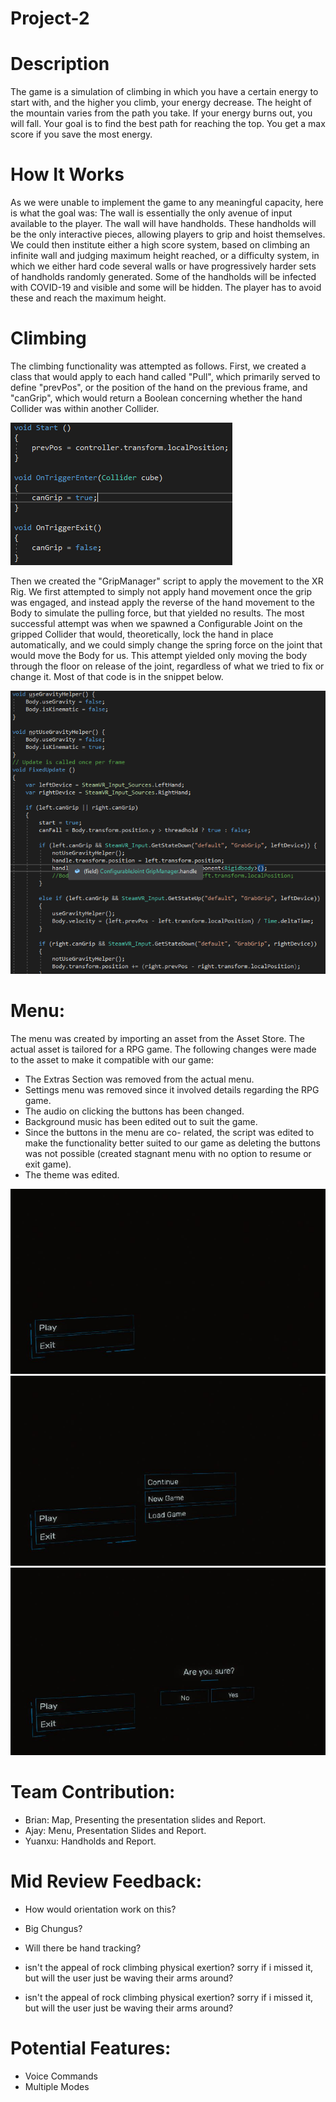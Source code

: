 # Project-2

# Description
The game is a simulation of climbing in which you have a certain energy to start with, and the higher you climb, your energy decrease. The height of the mountain varies from the path you take. If your energy burns out, you will fall. Your goal is to find the best path for reaching the top. You get a max score if you save the most energy.

# How It Works
As we were unable to implement the game to any meaningful capacity, here is what the goal was: The wall is essentially the only avenue of input available to the player. The wall will have handholds. These handholds will be the only interactive pieces, allowing players to grip and hoist themselves. We could then institute either a high score system, based on climbing an infinite wall and judging maximum height reached, or a difficulty system, in which we either hard code several walls or have progressively harder sets of handholds randomly generated. Some of the handholds will be infected with COVID-19 and visible and some will be hidden. The player has to avoid these and reach the maximum height.

# Climbing

The climbing functionality was attempted as follows. First, we created a class that would apply to each hand called "Pull", which primarily served to define "prevPos", or the position of the hand on the previous frame, and "canGrip", which would return a Boolean concerning whether the hand Collider was within another Collider.

![Image](https://github.com/CodesbyA/Project-2/blob/main/image.png)

Then we created the "GripManager" script to apply the movement to the XR Rig. We first attempted to simply not apply hand movement once the grip was engaged, and instead apply the reverse of the hand movement to the Body to simulate the pulling force, but that yielded no results. The most successful attempt was when we spawned a Configurable Joint on the gripped Collider that would, theoretically, lock the hand in place automatically, and we could simply change the spring force on the joint that would move the Body for us. This attempt yielded only moving the body through the floor on release of the joint, regardless of what we tried to fix or change it. Most of that code is in the snippet below.

![Image](https://github.com/CodesbyA/Project-2/blob/main/image1.png)

# Menu:

The menu was created by importing an asset from the Asset Store. The actual asset is tailored for a RPG game. The following changes were made to the asset to make it compatible with our game: 

- The Extras Section was removed from the actual menu. 
- Settings menu was removed since it involved details regarding the RPG game. 
- The audio on clicking the buttons has been changed. 
- Background music has been edited out to suit the game. 
- Since the buttons in the menu are co- related, the script was edited to make the functionality better suited to our game as deleting the buttons was not possible (created stagnant menu with no option to resume or exit game).
- The theme was edited.

![Image](https://github.com/CodesbyA/Project-2/blob/main/Meu%201.JPG)
![Image](https://github.com/CodesbyA/Project-2/blob/main/Menu%202.JPG)
![Image](https://github.com/CodesbyA/Project-2/blob/main/Menu%203.JPG)


# Team Contribution:

- Brian: Map, Presenting the presentation slides and Report.  
- Ajay: Menu, Presentation Slides and Report. 
- Yuanxu: Handholds and Report. 

# Mid Review Feedback:

- How would orientation work on this?

- Big Chungus?

- Will there be hand tracking?

- isn't the appeal of rock climbing physical exertion? sorry if i missed it, but will the user just be waving their arms around?

- isn't the appeal of rock climbing physical exertion? sorry if i missed it, but will the user just be waving their arms around?

# Potential Features: 

- Voice Commands
- Multiple Modes



